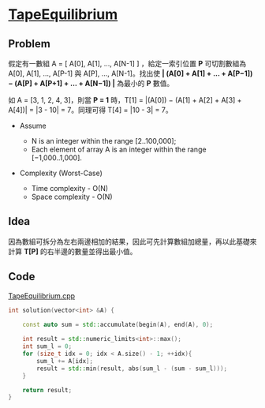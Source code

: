 # [TapeEquilibrium](https://codility.com/programmers/lessons/3-time_complexity/tape_equilibrium/)

## Problem

假定有一數組 A = [ A[0], A[1], ..., A[N-1] ] ，給定一索引位置 **P** 可切割數組為 A[0], A[1], ..., A[P-1] 與 A[P], ..., A[N-1]。找出使 **| (A[0] + A[1] + ... + A[P−1]) − (A[P] + A[P+1] + ... + A[N−1]) |** 為最小的 **P** 數值。

如 A = [3, 1, 2, 4, 3]，則當 **P = 1** 時，T[1] = |(A[0]) − (A[1] + A[2] + A[3] + A[4])| = |3 - 10| = 7。同理可得 T[4] = |10 - 3| = 7。

- Assume
  - N is an integer within the range [2..100,000];
  - Each element of array A is an integer within the range [−1,000..1,000].

- Complexity (Worst-Case)
  - Time complexity - O(N)
  - Space complexity - O(N)

## Idea

因為數組可拆分為左右兩邊相加的結果，因此可先計算數組加總量，再以此基礎來計算 **T[P]** 的右半邊的數量並得出最小值。

## Code

[TapeEquilibrium.cpp](TapeEquilibrium.cpp)

```cpp
int solution(vector<int> &A) {

    const auto sum = std::accumulate(begin(A), end(A), 0);
    
    int result = std::numeric_limits<int>::max();
    int sum_l = 0;
    for (size_t idx = 0; idx < A.size() - 1; ++idx){
        sum_l += A[idx];
        result = std::min(result, abs(sum_l - (sum - sum_l)));
    }

    return result;
}
```